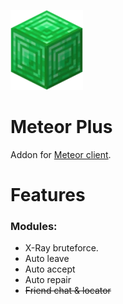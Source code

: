 ![Meteor Plus icon](/src/main/resources/assets/plus/icon.png)

# Meteor Plus

Addon for [Meteor client](https://github.com/MeteorDevelopment/meteor-client).

# Features
### Modules:
- X-Ray bruteforce.
- Auto leave
- Auto accept
- Auto repair
- ~~Friend chat & locator~~
